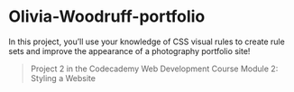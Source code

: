 # Olivia-Woodruff-portfolio

In this project, you’ll use your knowledge of CSS visual rules to create rule sets and improve the appearance of a photography portfolio site!

> Project 2 in the Codecademy Web Development Course Module 2: Styling a Website
